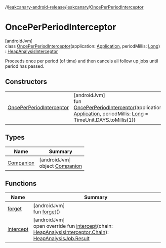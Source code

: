//[leakcanary-android-release](../../../index.md)/[leakcanary](../index.md)/[OncePerPeriodInterceptor](index.md)

# OncePerPeriodInterceptor

[androidJvm]\
class [OncePerPeriodInterceptor](index.md)(application: [Application](https://developer.android.com/reference/kotlin/android/app/Application.html), periodMillis: [Long](https://kotlinlang.org/api/latest/jvm/stdlib/kotlin/-long/index.html)) : [HeapAnalysisInterceptor](../-heap-analysis-interceptor/index.md)

Proceeds once per period (of time) and then cancels all follow up jobs until period has passed.

## Constructors

| | |
|---|---|
| [OncePerPeriodInterceptor](-once-per-period-interceptor.md) | [androidJvm]<br>fun [OncePerPeriodInterceptor](-once-per-period-interceptor.md)(application: [Application](https://developer.android.com/reference/kotlin/android/app/Application.html), periodMillis: [Long](https://kotlinlang.org/api/latest/jvm/stdlib/kotlin/-long/index.html) = TimeUnit.DAYS.toMillis(1)) |

## Types

| Name | Summary |
|---|---|
| [Companion](-companion/index.md) | [androidJvm]<br>object [Companion](-companion/index.md) |

## Functions

| Name | Summary |
|---|---|
| [forget](forget.md) | [androidJvm]<br>fun [forget](forget.md)() |
| [intercept](intercept.md) | [androidJvm]<br>open override fun [intercept](intercept.md)(chain: [HeapAnalysisInterceptor.Chain](../-heap-analysis-interceptor/-chain/index.md)): [HeapAnalysisJob.Result](../-heap-analysis-job/-result/index.md) |
